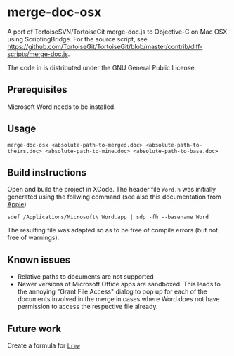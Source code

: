 # merge-doc-osx

A port of TortoiseSVN/TortoiseGit merge-doc.js to Objective-C on Mac OSX using ScriptingBridge.
For the source script, see https://github.com/TortoiseGit/TortoiseGit/blob/master/contrib/diff-scripts/merge-doc.js.

The code in is distributed under the GNU General Public License. 

## Prerequisites

Microsoft Word needs to be installed.

## Usage 

`merge-doc-osx <absolute-path-to-merged.doc> <absolute-path-to-theirs.doc> <absolute-path-to-mine.doc> <absolute-path-to-base.doc>`

## Build instructions

Open and build the project in XCode. The header file `Word.h` was initially generated
using the follwing command (see also this documentation from [Apple](https://developer.apple.com/library/content/documentation/Cocoa/Conceptual/ScriptingBridgeConcepts/UsingScriptingBridge/UsingScriptingBridge.html))

`sdef /Applications/Microsoft\ Word.app | sdp -fh --basename Word`

The resulting file was adapted so as to be free of compile errors (but not free of warnings).

## Known issues

* Relative paths to documents are not supported
* Newer versions of Microsoft Office apps are sandboxed. This leads to the annoying
"Grant File Access" dialog to pop up for each of the documents involved in the merge in cases
where Word does not have permission to access the respective file already.

## Future work

Create a formula for [`brew`](https://github.com/Homebrew)
